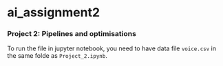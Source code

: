 # ai_assignment2
### Project 2: Pipelines and optimisations
To run the file in jupyter notebook, you need to have data file `voice.csv` in the same folde as `Project_2.ipynb`.
